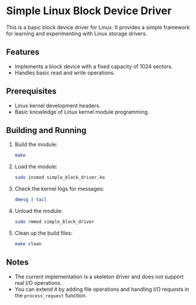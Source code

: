 # Simple Linux Block Device Driver

This is a basic block device driver for Linux. It provides a simple framework for learning and experimenting with Linux storage drivers.

## Features
- Implements a block device with a fixed capacity of 1024 sectors.
- Handles basic read and write operations.

## Prerequisites
- Linux kernel development headers.
- Basic knowledge of Linux kernel module programming.

## Building and Running
1. Build the module:
   ```bash
   make
   ```

2. Load the module:
   ```bash
   sudo insmod simple_block_driver.ko
   ```

3. Check the kernel logs for messages:
   ```bash
   dmesg | tail
   ```

4. Unload the module:
   ```bash
   sudo rmmod simple_block_driver
   ```

5. Clean up the build files:
   ```bash
   make clean
   ```

## Notes
- The current implementation is a skeleton driver and does not support real I/O operations.
- You can extend it by adding file operations and handling I/O requests in the `process_request` function.
